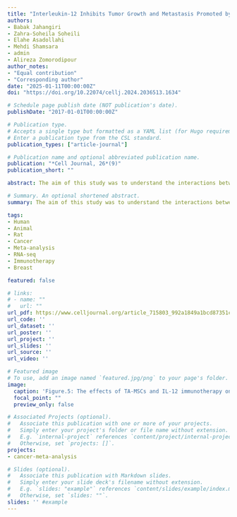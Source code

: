 ```yaml
---
title: "Interleukin-12 Inhibits Tumor Growth and Metastasis Promoted by Tumor-Associated Mesenchymal Stem Cells in Triple-Negative Breast Cancer"
authors:
- Babak Jahangiri
- Zahra-Soheila Soheili
- Elahe Asadollahi
- Mehdi Shamsara
- admin
- Alireza Zomorodipour
author_notes:
- "Equal contribution"
- "Corresponding author"
date: "2025-01-11T00:00:00Z"
doi: "https://doi.org/10.22074/cellj.2024.2036513.1634"

# Schedule page publish date (NOT publication's date).
publishDate: "2017-01-01T00:00:00Z"

# Publication type.
# Accepts a single type but formatted as a YAML list (for Hugo requirements).
# Enter a publication type from the CSL standard.
publication_types: ["article-journal"]

# Publication name and optional abbreviated publication name.
publication: "*Cell Journal, 26*(9)"
publication_short: ""

abstract: The aim of this study was to understand the interactions between tumor-associated mesenchymal stem cells (TA-MSCs) and triple-negative breast cancer (TNBC) cells, which appear to be necessary for developing effective therapies. In this experimental study, MDA-MB-231 and 4T1 TNBC cells were co-cultured with bone marrow-derived MSCs, and TA-MSCs conditioned media (CM) were collected. TA-MSC CM-treated TNBC cells were subjected to migration and invasion assays. Epithelial-mesenchymal transition (EMT) marker expression was quantified by real-time polymerase chain reaction (RT-PCR). Cell proliferation was measured using trypan blue exclusion technique, while cell cycle distribution and apoptosis were assessed by flow cytometry. The effects of TA-MSCs on tumor volume, survival rate, and lung metastasis were evaluated by subcutaneous co-injection of MSCs with 4T1 cells in the right flanks of BALB/c mice (n=5 per group). Intratumoral interleukin-12 (IL-12) immunotherapy was performed using lentiviral particles as a rescue experiment. The TA-MSCs RNA-seq dataset (PRJEB27694) was analyzed to detect elevated metastasis-associated oncogenes, downloaded from the European Nucleotide Archive database. For validation of the RNA-seq data analysis, the expression levels of candidate oncogenes were evaluated in TA-MSCs, TNBC cells, and tumor tissue using RT-PCR. TA-MSCs enhanced migration, invasion, and EMT of TNBC cells in vitro without affecting cell proliferation or apoptosis. In vivo, TA-MSCs increased tumor growth and lung metastasis, while decreasing survival rates. IL-12 therapy elevated serum IL-12 and interferon-gamma (IFN-γ) expression, suppressed tumor volume and lung metastasis, and improved overall survival in the TA-MSC group. RNA-seq data analysis identified upregulated oncogenes in TA-MSCs, among which MMP3, CXCL2, CXCL5, and ICAM1 were selected as the most relevant to metastasis. These genes showed increased expression in TA-MSCs, TNBC cells, and tumor tissues. The findings of the present study revealed a complex interplay between TA-MSCs and TNBC cells that affects tumor growth and metastasis. Preclinical results indicate that intratumoral IL-12 immunotherapy shows promise in overcoming TA-MSC-promoted tumor growth and metastasis.

# Summary. An optional shortened abstract.
summary: The aim of this study was to understand the interactions between tumor-associated mesenchymal stem cells (TA-MSCs) and triple-negative breast cancer (TNBC) cells, which appear to be necessary for developing effective therapies. The findings of the present study revealed a complex interplay between TA-MSCs and TNBC cells that affects tumor growth and metastasis. Preclinical results indicate that intratumoral IL-12 immunotherapy shows promise in overcoming TA-MSC-promoted tumor growth and metastasis.

tags:
- Human
- Animal
- Rat
- Cancer
- Meta-analysis
- RNA-seq
- Immunotherapy
- Breast

featured: false

# links:
# - name: ""
#   url: ""
url_pdf: https://www.celljournal.org/article_715803_992a1849a1bcd87351c744f0fc3ba0fa.pdf
url_code: ''
url_dataset: ''
url_poster: ''
url_project: ''
url_slides: ''
url_source: ''
url_video: ''

# Featured image
# To use, add an image named `featured.jpg/png` to your page's folder. 
image:
  caption: 'Figure.5: The effects of TA-MSCs and IL-12 immunotherapy on the metastasis of 4T1 TNBC cells'
  focal_point: ""
  preview_only: false

# Associated Projects (optional).
#   Associate this publication with one or more of your projects.
#   Simply enter your project's folder or file name without extension.
#   E.g. `internal-project` references `content/project/internal-project/index.md`.
#   Otherwise, set `projects: []`.
projects:
- cancer-meta-analysis

# Slides (optional).
#   Associate this publication with Markdown slides.
#   Simply enter your slide deck's filename without extension.
#   E.g. `slides: "example"` references `content/slides/example/index.md`.
#   Otherwise, set `slides: ""`.
slides: '' #example
---
```

